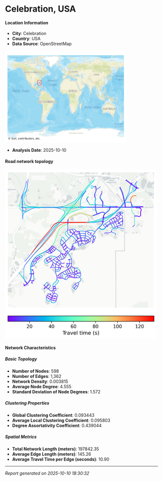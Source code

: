 # Celebration, USA

#### Location Information

- **City**: Celebration
- **Country**: USA
- **Data Source**: OpenStreetMap
<img src="Celebration_location.png" alt="Celebration Location Map" width="400" />

- **Analysis Date**: 2025-10-10

#### Road network topology

<img src="Celebration_network_map.png" alt="Celebration Road Network Map" width="500"/>

#### Network Characteristics

##### Basic Topology

- **Number of Nodes**: 598
- **Number of Edges**: 1,362
- **Network Density**: 0.003815
- **Average Node Degree**: 4.555
- **Standard Deviation of Node Degrees**: 1.572

##### Clustering Properties

- **Global Clustering Coefficient**: 0.093443
- **Average Local Clustering Coefficient**: 0.095803
- **Degree Assortativity Coefficient**: 0.439044

##### Spatial Metrics

- **Total Network Length (meters)**: 197842.35
- **Average Edge Length (meters)**: 145.26
- **Average Travel Time per Edge (seconds)**: 10.90

---
*Report generated on 2025-10-10 18:30:32*
